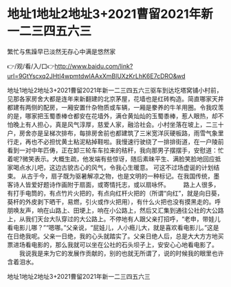 # 地址1地址2地址3+2021曹留2021年新一二三四五六三
繁忙与焦躁早已淡然无存心中满是悠然家

👉/观/看/入/口👉http://www.baidu.com/link?url=9GtYscxq2JHtl4wpmtdwIAAxXmBlUXzKrLhK6E7cDRO&wd

地址1地址2地址3+2021曹留2021年新一二三四五六三驱车到达圪塔窝铺小村前，见那各家房舍大都是连年来新翻建的北京茅屋，花墙也是红砖构造。简直哪家天井都建有两侧的配房，一厢安置什杂物质或车辆，一厢是豢养的牛羊用圈。令我叹羡的是，哪家把玉蜀黍棒仓都安在花墙外，满仓黄灿灿的玉蜀黍棒，惹人眼热，却不怕晚上有人担心，真是风气淳厚，慈爱人家，融洽社会。小村坐落在坡上，二三十户，房舍亦是呈梯次排布，每排房舍前也都建筑了三米宽洋灰硬板路，雨雪气象里行走，再也不必担忧黄土粘泥粘掉鞋啦。我慢速行驶绕了一排排街道，在一户陵前看到一对中年匹俦，正在卸三轮车车拉来的秸秆，我向那男子摆摆手，安慰道：忙着呢?微笑表示。大概生疏，他发端有些惊讶，随后素昧平生、满脸笑脸地回应抵家喝点水儿吧，这边古貌古心的风气，令我心生暖意。
可这不过场虚诞的计划结束。
	从古于今，扇子既为驱暑解凉之物，也是文明的一种标记。在我国传统，墨客诗人皆爱好题诗作画附于扇面，或寄情托志，或以扇咏怀。
　　路上人很多，有打手电筒的，有点竹片火把的，有点向红杆火把的（所谓“向红”，就是向日葵，葵杆的外皮剥下晒干，易燃，引火或作火把用），有什么火把也没有摸黑走的。呼朋唤友声，响在山路上、田埂上，响在小公路上，然后又汇集到通往公社的大公路上，从我们天台大队穿过的大公路上。不停地有人跟父亲打招呼，“老申，带娃儿看电影儿哪？”“嗯哪。”父亲说，“屁娃儿，人小瘾儿大，就是喜欢看电影儿。”这是在日绝我呢。父亲一日绝，我的心头就踏实了。父亲日绝人后，总是大大方方地买票进场看电影的，那么我就可以坐在公社的石头坝子上，安安心心地看电影了。
　　我说我是来为它的发展作贡献的，别的也就无所谓了，说的时候我的眼里也许含着泪水。

地址1地址2地址3+2021曹留2021年新一二三四五六三
